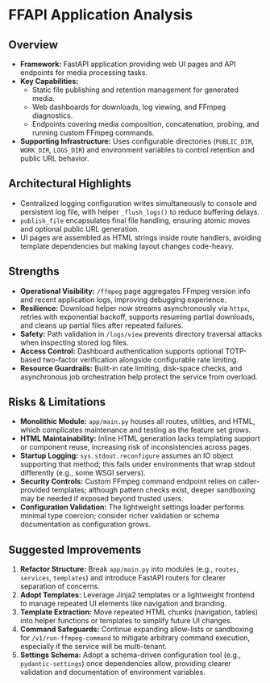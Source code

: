 # FFAPI Application Analysis

## Overview
- **Framework:** FastAPI application providing web UI pages and API endpoints for media processing tasks.
- **Key Capabilities:**
  - Static file publishing and retention management for generated media.
  - Web dashboards for downloads, log viewing, and FFmpeg diagnostics.
  - Endpoints covering media composition, concatenation, probing, and running custom FFmpeg commands.
- **Supporting Infrastructure:** Uses configurable directories (`PUBLIC_DIR`, `WORK_DIR`, `LOGS_DIR`) and environment variables to control retention and public URL behavior.

## Architectural Highlights
- Centralized logging configuration writes simultaneously to console and persistent log file, with helper `_flush_logs()` to reduce buffering delays.
- `publish_file` encapsulates final file handling, ensuring atomic moves and optional public URL generation.
- UI pages are assembled as HTML strings inside route handlers, avoiding template dependencies but making layout changes code-heavy.

## Strengths
- **Operational Visibility:** `/ffmpeg` page aggregates FFmpeg version info and recent application logs, improving debugging experience.
- **Resilience:** Download helper now streams asynchronously via `httpx`, retries with exponential backoff, supports resuming partial downloads, and cleans up partial files after repeated failures.
- **Safety:** Path validation in `/logs/view` prevents directory traversal attacks when inspecting stored log files.
- **Access Control:** Dashboard authentication supports optional TOTP-based two-factor verification alongside configurable rate limiting.
- **Resource Guardrails:** Built-in rate limiting, disk-space checks, and asynchronous job orchestration help protect the service from overload.

## Risks & Limitations
- **Monolithic Module:** `app/main.py` houses all routes, utilities, and HTML, which complicates maintenance and testing as the feature set grows.
- **HTML Maintainability:** Inline HTML generation lacks templating support or component reuse, increasing risk of inconsistencies across pages.
- **Startup Logging:** `sys.stdout.reconfigure` assumes an IO object supporting that method; this fails under environments that wrap stdout differently (e.g., some WSGI servers).
- **Security Controls:** Custom FFmpeg command endpoint relies on caller-provided templates; although pattern checks exist, deeper sandboxing may be needed if exposed beyond trusted users.
- **Configuration Validation:** The lightweight settings loader performs minimal type coercion; consider richer validation or schema documentation as configuration grows.

## Suggested Improvements
1. **Refactor Structure:** Break `app/main.py` into modules (e.g., `routes`, `services`, `templates`) and introduce FastAPI routers for clearer separation of concerns.
2. **Adopt Templates:** Leverage Jinja2 templates or a lightweight frontend to manage repeated UI elements like navigation and branding.
3. **Template Extraction:** Move repeated HTML chunks (navigation, tables) into helper functions or templates to simplify future UI changes.
4. **Command Safeguards:** Continue expanding allow-lists or sandboxing for `/v1/run-ffmpeg-command` to mitigate arbitrary command execution, especially if the service will be multi-tenant.
5. **Settings Schema:** Adopt a schema-driven configuration tool (e.g., `pydantic-settings`) once dependencies allow, providing clearer validation and documentation of environment variables.


